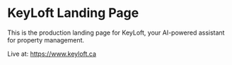 # KeyLoft Landing Page

This is the production landing page for KeyLoft, your AI-powered assistant for property management.

Live at: https://www.keyloft.ca
